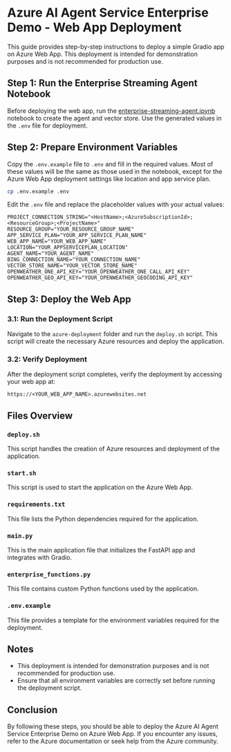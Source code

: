 # Azure AI Agent Service Enterprise Demo - Web App Deployment

This guide provides step-by-step instructions to deploy a simple Gradio app on Azure Web App. This deployment is intended for demonstration purposes and is not recommended for production use.

## Step 1: Run the Enterprise Streaming Agent Notebook

Before deploying the web app, run the [enterprise-streaming-agent.ipynb](../enterprise-streaming-agent.ipynb) notebook to create the agent and vector store. Use the generated values in the `.env` file for deployment.

## Step 2: Prepare Environment Variables

Copy the `.env.example` file to `.env` and fill in the required values. Most of these values will be the same as those used in the notebook, except for the Azure Web App deployment settings like location and app service plan.

```bash
cp .env.example .env
```

Edit the `.env` file and replace the placeholder values with your actual values:

```env
PROJECT_CONNECTION_STRING="<HostName>;<AzureSubscriptionId>;<ResourceGroup>;<ProjectName>"
RESOURCE_GROUP="YOUR_RESOURCE_GROUP_NAME"
APP_SERVICE_PLAN="YOUR_APP_SERVICE_PLAN_NAME"
WEB_APP_NAME="YOUR_WEB_APP_NAME"
LOCATION="YOUR_APPSERVICEPLAN_LOCATION"
AGENT_NAME="YOUR_AGENT_NAME"
BING_CONNECTION_NAME="YOUR_CONNECTION_NAME"
VECTOR_STORE_NAME="YOUR_VECTOR_STORE_NAME"
OPENWEATHER_ONE_API_KEY="YOUR_OPENWEATHER_ONE_CALL_API_KEY"
OPENWEATHER_GEO_API_KEY="YOUR_OPENWEATHER_GEOCODING_API_KEY"
```

## Step 3: Deploy the Web App

### 3.1: Run the Deployment Script

Navigate to the `azure-deployment` folder and run the `deploy.sh` script. This script will create the necessary Azure resources and deploy the application.

### 3.2: Verify Deployment

After the deployment script completes, verify the deployment by accessing your web app at:

```
https://<YOUR_WEB_APP_NAME>.azurewebsites.net
```

## Files Overview

### `deploy.sh`

This script handles the creation of Azure resources and deployment of the application.

### `start.sh`

This script is used to start the application on the Azure Web App.

### `requirements.txt`

This file lists the Python dependencies required for the application.

### `main.py`

This is the main application file that initializes the FastAPI app and integrates with Gradio.

### `enterprise_functions.py`

This file contains custom Python functions used by the application.

### `.env.example`

This file provides a template for the environment variables required for the deployment.

## Notes

- This deployment is intended for demonstration purposes and is not recommended for production use.
- Ensure that all environment variables are correctly set before running the deployment script.

## Conclusion

By following these steps, you should be able to deploy the Azure AI Agent Service Enterprise Demo on Azure Web App. If you encounter any issues, refer to the Azure documentation or seek help from the Azure community.
